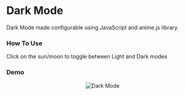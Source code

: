 # Dark Mode

Dark Mode made configurable using JavaScript and anime.js library.

### How To Use

Click on the sun/moon to toggle between Light and Dark modes

### Demo

<p align="center">
  <img alt="Dark Mode" src='https://user-images.githubusercontent.com/39765499/55764155-4b695580-5a62-11e9-85b5-bcb10f2bc022.gif'>
</p>
